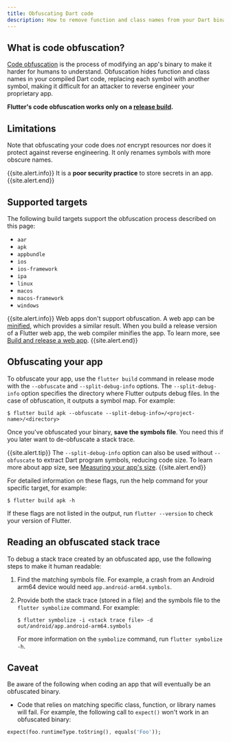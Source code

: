 ```yaml
---
title: Obfuscating Dart code
description: How to remove function and class names from your Dart binary.
---
```


<?code-excerpt path-base="deployment/obfuscate"?>

## What is code obfuscation?

[Code obfuscation][] is the process of modifying an
app's binary to make it harder for humans to understand.
Obfuscation hides function and class names in your
compiled Dart code, replacing each symbol with
another symbol, making it difficult for an attacker
to reverse engineer your proprietary app.

**Flutter's code obfuscation works
only on a [release build][].**

[Code obfuscation]: https://en.wikipedia.org/wiki/Obfuscation_(software)
[release build]: {{site.url}}/testing/build-modes#release

## Limitations

Note that obfuscating your code does _not_
encrypt resources nor does it protect against
reverse engineering.
It only renames symbols with more obscure names.

{{site.alert.info}}
  It is a **poor security practice** to
  store secrets in an app.
{{site.alert.end}}

## Supported targets

The following build targets
support the obfuscation process 
described on this page:

* `aar`
* `apk`
* `appbundle`
* `ios`
* `ios-framework`
* `ipa`
* `linux`
* `macos`
* `macos-framework`
* `windows`

{{site.alert.info}}
  Web apps don't support obfuscation.
  A web app can be [minified][], which provides a similar result.
  When you build a release version of a Flutter web app,
  the web compiler minifies the app. To learn more,
  see [Build and release a web app][].
{{site.alert.end}}

[Build and release a web app]: {{site.url}}/deployment/web
[minified]: https://en.wikipedia.org/wiki/Minification_(programming)

## Obfuscating your app

To obfuscate your app, use the `flutter build` command
in release mode
with the `--obfuscate` and  `--split-debug-info` options.
The `--split-debug-info` option specifies the directory
where Flutter outputs debug files.
In the case of obfuscation, it outputs a symbol map.
For example:

```terminal
$ flutter build apk --obfuscate --split-debug-info=/<project-name>/<directory>
```

Once you've obfuscated your binary, **save
the symbols file**. You need this if you later
want to de-obfuscate a stack trace.

{{site.alert.tip}}
  The `--split-debug-info` option can also be used without `--obfuscate`
  to extract Dart program symbols, reducing code size.
  To learn more about app size, see [Measuring your app's size][].
{{site.alert.end}}

[Measuring your app's size]: {{site.url}}/perf/app-size

For detailed information on these flags, run
the help command for your specific target, for example:

```terminal
$ flutter build apk -h
```

If these flags are not listed in the output,
run `flutter --version` to check your version of Flutter.

## Reading an obfuscated stack trace

To debug a stack trace created by an obfuscated app,
use the following steps to make it human readable:

1. Find the matching symbols file.
   For example, a crash from an Android arm64
   device would need `app.android-arm64.symbols`.

1. Provide both the stack trace (stored in a file)
   and the symbols file to the `flutter symbolize` command.
   For example:

   ```terminal
   $ flutter symbolize -i <stack trace file> -d out/android/app.android-arm64.symbols
   ```

   For more information on the `symbolize` command,
   run `flutter symbolize -h`.

## Caveat

Be aware of the following when coding an app that will
eventually be an obfuscated binary.

* Code that relies on matching specific class, function,
  or library names will fail.
  For example, the following call to `expect()` won't
  work in an obfuscated binary:

<?code-excerpt "lib/main.dart (Expect)"?>
```dart
expect(foo.runtimeType.toString(), equals('Foo'));
```
